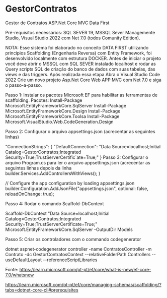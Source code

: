 # GestorContratos
 Gestor de Contratos ASP.Net Core MVC Data First

Pré-requisitos necessários: SQL SEVER 19, MSSQL Sever Managemente Studio, Visual Studio 2022 com Net 7.0  (todos Comunity Edition).

NOTA: Esse sistema foi elaborado no conceito DATA FIRST utilizando princípios Scaffolding (Engenharia Reversa) com Entity Framework, foi desenvolvido localmente com estrutura DOCKER. Antes de iniciar o projeto você deve abrir o MSSQL com SQL SEVER instalado localhost e rodar as Query scripts SQL de criação do banco de dados com suas tabelas, das views e das triggers. Após realizada essa etapa Abra o Visual Studio Code 2022 Crie um novo projeto Asp.Net Core Web APP MVC com Net 7.0 e siga o passo-a-passo.


Passo 1: Instalar os pacotes Microsoft EF para habilitar as ferramentas de scaffolding.
Pacotes: 
Install-Package Microsoft.EntityFrameworkCore.SqlServer
Install-Package Microsoft.EntityFrameworkCore.Design
Install-Package Microsoft.EntityFrameworkCore.Toolsa
Install-Package Microsoft.VisualStudio.Web.CodeGeneration.Design

Passo 2: Configurar o arquivo appsettings.json (acrecentar as seguintes linhas)

"ConnectionStrings": {
  "DefaultConnection": "Data Source=localhost;Initial Catalog=GestorContratos;Integrated Security=True;TrustServerCertific`ate=True;"
}
Passo 3: Configurar o arquivo Program.cs para ler o arquivo appsettings.json (acrecentar as seguintes linhas depois da linha builder.Services.AddControllersWithViews(); )

// Configure the app configuration by loading appsettings.json
builder.Configuration.AddJsonFile("appsettings.json", optional: false, reloadOnChange: true);

Passo 4: Rodar o comando Scaffold-DbContext

Scaffold-DbContext "Data Source=localhost;Initial Catalog=GestorContratos;Integrated Security=True;TrustServerCertificate=True;" Microsoft.EntityFrameworkCore.SqlServer -OutputDir Models

Passo 5: Criar os controladores com o commando codegenerator 

dotnet aspnet-codegenerator controller -name ContratosController -m Contrato -dc GestorContratosContext --relativeFolderPath Controllers --useDefaultLayout --referenceScriptLibraries

Fonte:
https://learn.microsoft.com/pt-pt/ef/core/what-is-new/ef-core-7.0/whatsnew	

https://learn.microsoft.com/pt-pt/ef/core/managing-schemas/scaffolding/?tabs=dotnet-core-cli#prerequisites

